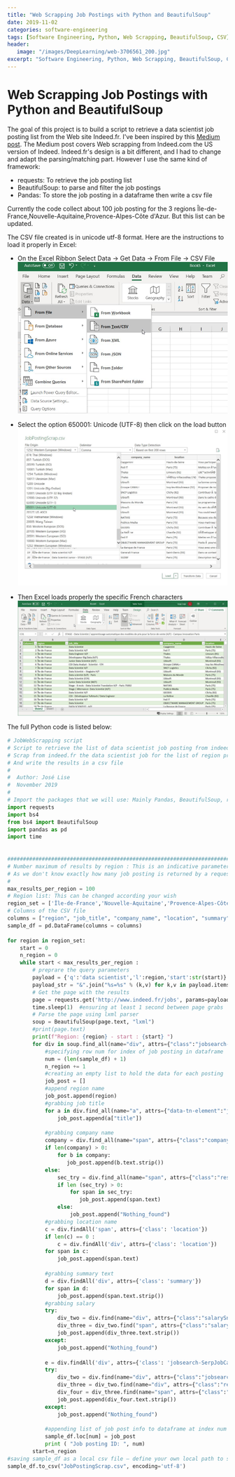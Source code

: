```yaml
---
title: "Web Scrapping Job Postings with Python and BeautifulSoup"
date: 2019-11-02
categories: software-engineering
tags: [Software Engineering, Python, Web Scrapping, BeautifulSoup, CSV]
header: 
   image: "/images/DeepLearning/web-3706561_200.jpg"
excerpt: "Software Engineering, Python, Web Scrapping, BeautifulSoup, CSV"
---
```


# Web Scrapping Job Postings with Python and BeautifulSoup
The goal of this project is to build a script to retrieve a data scientist job posting list from the Web site Indeed.fr. I've been inspired by this [Medium post](https://medium.com/@msalmon00/web-scraping-job-postings-from-indeed-96bd588dcb4b). The Medium post covers  Web scrapping from Indeed.com the US version of Indeed. Indeed.fr's design is a bit different, and I had to change and adapt the parsing/matching part. However I use the same kind of framework: 
* requests: To retrieve the job posting list
* BeautifulSoup: to parse and filter the job postings 
* Pandas: To store the job posting in a dataframe then write a csv file  

Currently the code collect about 100 job posting for the 3 regions Île-de-France,Nouvelle-Aquitaine,Provence-Alpes-Côte d'Azur. But this list can be updated. 

The CSV file created is in unicode utf-8 format. Here are the instructions to load it properly in Excel: 
* On the Excel Ribbon Select Data -> Get Data -> From File -> CSV File   
![get-data](/images/SoftwareEngineering/WebScrappingXL01.jpg "get-data from CSV")

* Select the option 650001: Unicode (UTF-8) then click on the load button 
![unicode](/images/SoftwareEngineering/WebScrappingXLUnicode.jpg "Select Unicode")

* Then Excel loads properly the specific French characters
![Excel](/images/SoftwareEngineering/WebScrappingXL02.jpg "File loaded in Excel")


The full Python code is listed below: 
```Python
# JobWebScrapping script
# Script to retrieve the list of data scientist job posting from indeed.fr 
# Scrap from indeed.fr the data scientist job for the list of region provided 
# And write the results in a csv file 
#
#  Author: José Lise 
#  November 2019
#
# Import the packages that we will use: Mainly Pandas, BeautifulSoup, requests
import requests
import bs4
from bs4 import BeautifulSoup
import pandas as pd
import time


########################################################################
# Number maximum of results by region : This is an indicative parameter
# As we don't know exactly how many job posting is returned by a request
#
max_results_per_region = 100
# Region list: This can be changed according your wish
region_set = ['Île-de-France','Nouvelle-Aquitaine','Provence-Alpes-Côte d\'Azur']
# Columns of the CSV file 
columns = ["region", "job_title", "company_name", "location", "summary", "salary", "Date"]
sample_df = pd.DataFrame(columns = columns)

for region in region_set:
    start = 0
    n_region = 0
    while start < max_results_per_region :
        # preprare the query parameters
        payload = {'q':'data scientist','l':region,'start':str(start)}
        payload_str = "&".join("%s=%s" % (k,v) for k,v in payload.items())
        # Get the page with the results
        page = requests.get('http://www.indeed.fr/jobs', params=payload_str)
        time.sleep(1)  #ensuring at least 1 second between page grabs
        # Parse the page using lxml parser
        soup = BeautifulSoup(page.text, "lxml")
        #print(page.text)
        print(f"Region: {region} - start : {start} ")
        for div in soup.find_all(name="div", attrs={"class":"jobsearch-SerpJobCard unifiedRow row result"}): 
            #specifying row num for index of job posting in dataframe
            num = (len(sample_df) + 1)
            n_region += 1
            #creating an empty list to hold the data for each posting
            job_post = [] 
            #append region name
            job_post.append(region) 
            #grabbing job title
            for a in div.find_all(name="a", attrs={"data-tn-element":"jobTitle"}):
                job_post.append(a["title"])

            #grabbing company name
            company = div.find_all(name="span", attrs={"class":"company"}) 
            if len(company) > 0: 
                for b in company:
                   job_post.append(b.text.strip()) 
            else: 
                sec_try = div.find_all(name="span", attrs={"class":"result-link-source"})
                if len (sec_try) > 0:
                    for span in sec_try:
                       job_post.append(span.text)
                else:
                    job_post.append("Nothing_found")
            #grabbing location name
            c = div.findAll('span', attrs={'class': 'location'}) 
            if len(c) == 0 : 
                c = div.findAll('div', attrs={'class': 'location'})
            for span in c: 
                job_post.append(span.text) 
         
            #grabbing summary text
            d = div.findAll('div', attrs={'class': 'summary'}) 
            for span in d:
                job_post.append(span.text.strip()) 
            #grabbing salary
            try:
                div_two = div.find(name="div", attrs={"class":"salarySnippet salarySnippetDemphasize"}) 
                div_three = div_two.find("span", attrs={"class":"salary no-wrap"}) 
                job_post.append(div_three.text.strip())
            except:
                job_post.append("Nothing_found") 

            e = div.findAll('div', attrs={'class': 'jobsearch-SerpJobCard-footer'}) 
            try:
                div_two = div.find(name="div", attrs={"class":"jobsearch-SerpJobCard-footerActions"})
                div_three = div_two.find(name="div", attrs={"class":"result-link-bar-container"})
                div_four = div_three.find(name="span", attrs={"class":"date"})
                job_post.append(div_four.text.strip())
            except:
                job_post.append("Nothing_found") 

            #appending list of job post info to dataframe at index num
            sample_df.loc[num] = job_post
            print ( "Job posting ID: ", num)
        start=n_region
#saving sample_df as a local csv file — define your own local path to save contents 
sample_df.to_csv("JobPostingScrap.csv", encoding='utf-8')

```





